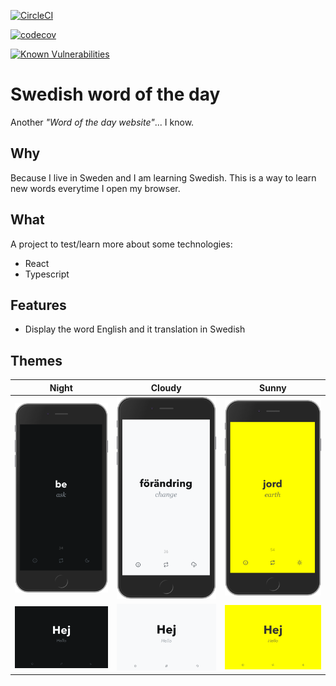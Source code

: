 [![CircleCI](https://circleci.com/gh/singuerinc/swedish-wotd/tree/master.svg?style=svg)](https://circleci.com/gh/singuerinc/swedish-wotd/tree/master)

[![codecov](https://codecov.io/gh/singuerinc/swedish-wotd/branch/master/graph/badge.svg)](https://codecov.io/gh/singuerinc/swedish-wotd)

[![Known Vulnerabilities](https://snyk.io/test/github/singuerinc/swedish-wotd/badge.svg)](https://snyk.io/test/github/singuerinc/swedish-wotd)

# Swedish word of the day

Another _"Word of the day website"_... I know.

## Why

Because I live in Sweden and I am learning Swedish. This is a way to learn new words everytime I open my browser.

## What

A project to test/learn more about some technologies:

- React
- Typescript

## Features

- Display the word English and it translation in Swedish

## Themes

| Night                                          | Cloudy                                           | Sunny                                          |
| ---------------------------------------------- | ------------------------------------------------ | ---------------------------------------------- |
| ![Night](./screenshots/theme-night-mobile.png) | ![Cloudy](./screenshots/theme-cloudy-mobile.png) | ![Sunny](./screenshots/theme-sunny-mobile.png) |
| ![Night](./screenshots/theme-night.png)        | ![Cloudy](./screenshots/theme-cloudy.png)        | ![Sunny](./screenshots/theme-sunny.png)        |
